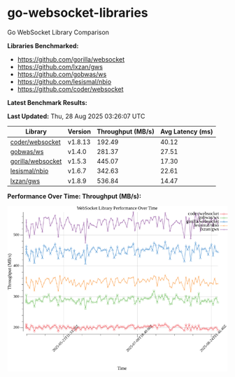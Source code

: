 # go-websocket-libraries

Go WebSocket Library Comparison

**Libraries Benchmarked:**

- https://github.com/gorilla/websocket
- https://github.com/lxzan/gws
- https://github.com/gobwas/ws
- https://github.com/lesismal/nbio
- https://github.com/coder/websocket

**Latest Benchmark Results:**

<!-- BENCHMARK_TABLE_START -->
**Last Updated:** Thu, 28 Aug 2025 03:26:07 UTC

| Library                                         | Version         | Throughput (MB/s) | Avg Latency (ms) |
| ----------------------------------------------- | --------------- | ----------------- | ---------------- |
| [coder/websocket](https://github.com/coder/websocket) | v1.8.13 | 192.49 | 40.12 |
| [gobwas/ws](https://github.com/gobwas/ws) | v1.4.0 | 281.37 | 27.51 |
| [gorilla/websocket](https://github.com/gorilla/websocket) | v1.5.3 | 445.07 | 17.30 |
| [lesismal/nbio](https://github.com/lesismal/nbio) | v1.6.7 | 342.63 | 22.61 |
| [lxzan/gws](https://github.com/lxzan/gws) | v1.8.9 | 536.84 | 14.47 |
<!-- BENCHMARK_TABLE_END -->

**Performance Over Time: Throughput (MB/s):**

![Benchmark Performance Graph](benchmark_performance.png)